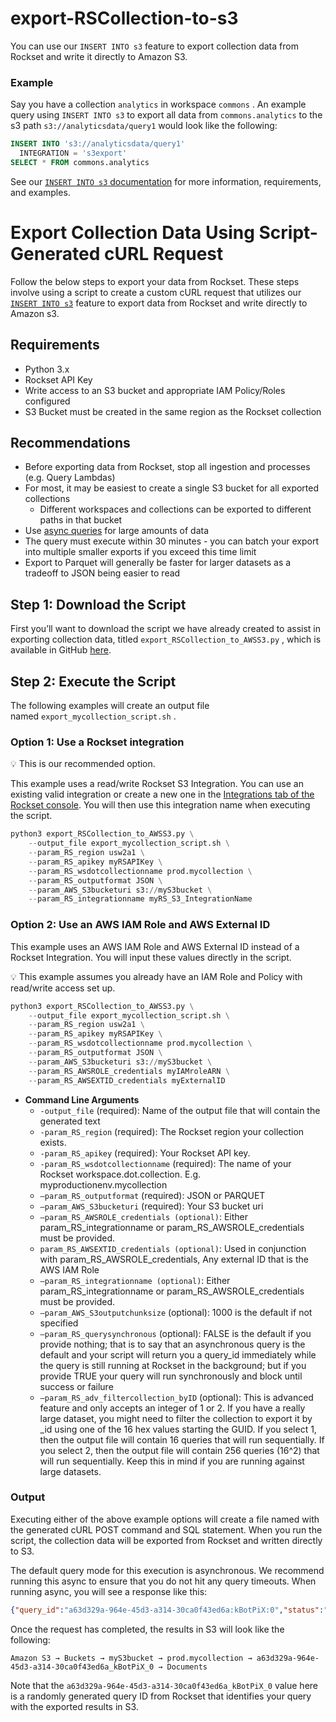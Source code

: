 # export-RSCollection-to-s3
You can use our `INSERT INTO s3` feature to export collection data from Rockset and write it directly to Amazon S3. 

### Example

Say you have a collection `analytics` in workspace `commons` . An example query using `INSERT INTO s3` to export all data from `commons.analytics` to the s3 path `s3://analyticsdata/query1` would look like the following:

```sql
INSERT INTO 's3://analyticsdata/query1'
  INTEGRATION = 's3export'
SELECT * FROM commons.analytics
```

See our [`INSERT INTO s3` documentation](https://docs.rockset.com/documentation/reference/insert-into-s3#insert-into-s3-examples) for more information, requirements, and examples.

# **Export Collection Data Using Script-Generated cURL Request**

Follow the below steps to export your data from Rockset. These steps involve using a script to create a custom cURL request that utilizes our [`INSERT INTO s3`](https://docs.rockset.com/documentation/reference/insert-into-s3#insert-into-s3-examples) feature to export data from Rockset and write directly to Amazon s3.

## Requirements

- Python 3.x
- Rockset API Key
- Write access to an S3 bucket and appropriate IAM Policy/Roles configured
- S3 Bucket must be created in the same region as the Rockset collection

## Recommendations

- Before exporting data from Rockset, stop all ingestion and processes (e.g. Query Lambdas)
- For most, it may be easiest to create a single S3 bucket for all exported collections
    - Different workspaces and collections can be exported to different paths in that bucket
- Use [async queries](https://docs.rockset.com/documentation/docs/async-queries) for large amounts of data
- The query must execute within 30 minutes - you can batch your export into multiple smaller exports if you exceed this time limit
- Export to Parquet will generally be faster for larger datasets as a tradeoff to JSON being easier to read

## Step 1: Download the Script

First you’ll want to download the script we have already created to assist in exporting collection data, titled `export_RSCollection_to_AWSS3.py` , which is available in GitHub [here](https://github.com/rocksetlabs/export-collection-to-s3/blob/main/export_RSCollection_to_AWSS3.py).

## Step 2: Execute the Script

The following examples will create an output file named `export_mycollection_script.sh` .

### Option 1: Use a Rockset integration

<aside>
💡 This is our recommended option.

</aside>

This example uses a read/write Rockset S3 Integration. You can use an existing valid integration or create a new one in the [Integrations tab of the Rockset console](https://console.rockset.com/integrations). You will then use this integration name when executing the script. 

```python
python3 export_RSCollection_to_AWSS3.py \
    --output_file export_mycollection_script.sh \
    --param_RS_region usw2a1 \
    --param_RS_apikey myRSAPIKey \
    --param_RS_wsdotcollectionname prod.mycollection \
    --param_RS_outputformat JSON \
    --param_AWS_S3bucketuri s3://myS3bucket \
    --param_RS_integrationname myRS_S3_IntegrationName
```

### Option 2: Use an AWS IAM Role and AWS External ID

This example uses an AWS IAM Role and AWS External ID instead of a Rockset Integration. You will input these values directly in the script.

<aside>
💡 This example assumes you already have an IAM Role and Policy with read/write access set up.

</aside>

```python
python3 export_RSCollection_to_AWSS3.py \
    --output_file export_mycollection_script.sh \
    --param_RS_region usw2a1 \
    --param_RS_apikey myRSAPIKey \
    --param_RS_wsdotcollectionname prod.mycollection \
    --param_RS_outputformat JSON \
    --param_AWS_S3bucketuri s3://myS3bucket \
    --param_RS_AWSROLE_credentials myIAMroleARN \
    --param_RS_AWSEXTID_credentials myExternalID
```

- **Command Line Arguments**
    - `-output_file` (required): Name of the output file that will contain the generated text
    - `-param_RS_region` (required): The Rockset region your collection exists.
    - `-param_RS_apikey` (required): Your Rockset API key.
    - `-param_RS_wsdotcollectionname` (required): The name of your Rockset workspace.dot.collection. E.g. myproductionenv.mycollection
    - `—param_RS_outputformat` (required): JSON or PARQUET
    - `—param_AWS_S3bucketuri` (required): Your S3 bucket uri
    - `—param_RS_AWSROLE_credentials (optional)`: Either param_RS_integrationname or param_RS_AWSROLE_credentials must be provided.
    - `param_RS_AWSEXTID_credentials (optional)`: Used in conjunction with param_RS_AWSROLE_credentials, Any external ID that is the AWS IAM Role
    - `—param_RS_integrationname (optional)`: Either param_RS_integrationname or param_RS_AWSROLE_credentials must be provided.
    - `—param_AWS_S3outputchunksize` (optional): 1000 is the default if not specified
    - `—param_RS_querysynchronous` (optional): FALSE is the default if you provide nothing; that is to say that an asynchronous query is the default and your script will return you a query_id immediately while the query is still running at Rockset in the background; but if you provide TRUE your query will run synchronously and block until success or failure
    - `—param_RS_adv_filtercollection_byID` (optional): This is advanced feature and only accepts an integer of 1 or 2. If you have a really large dataset, you might need to filter the collection to export it by _id using one of the 16 hex values starting the GUID. If you select 1, then the output file will contain 16 queries that will run sequentially. If you select 2, then the output file will contain 256 queries (16^2) that will run sequentially. Keep this in mind if you are running against large datasets.

### Output

Executing either of the above example options will create a file named with the generated cURL POST command and SQL statement. When you run the script, the collection data will be exported from Rockset and written directly to S3.

The default query mode for this execution is asynchronous. We recommend running this async to ensure that you do not hit any query timeouts. When running async, you will see a response like this:

```JSON
{"query_id":"a63d329a-964e-45d3-a314-30ca0f43ed6a:kBotPiX:0","status":"QUEUED","stats":{"elapsed_time_ms":9,"throttled_time_micros":9000}}
```

Once the request has completed, the results in S3 will look like the following:

```
Amazon S3 → Buckets → myS3bucket → prod.mycollection → a63d329a-964e-45d3-a314-30ca0f43ed6a_kBotPiX_0 → Documents
```

Note that the `a63d329a-964e-45d3-a314-30ca0f43ed6a_kBotPiX_0` value here is a randomly generated query ID from Rockset that identifies your query with the exported results in S3.
